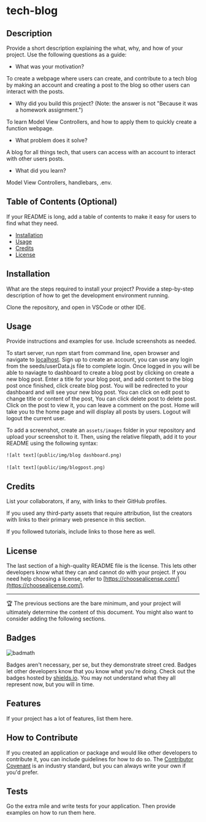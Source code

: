 # tech-blog

## Description

Provide a short description explaining the what, why, and how of your project. Use the following questions as a guide:

- What was your motivation?

To create a webpage where users can create, and contribute to a tech blog by making an account and creating a post to the blog so other users can interact with the posts.
  
- Why did you build this project? (Note: the answer is not "Because it was a homework assignment.")

To learn Model View Controllers, and how to apply them to quickly create a function webpage.

- What problem does it solve?

A blog for all things tech, that users can access with an account to interact with other users posts.

- What did you learn?

Model View Controllers, handlebars, .env.

## Table of Contents (Optional)

If your README is long, add a table of contents to make it easy for users to find what they need.

- [Installation](#installation)
- [Usage](#usage)
- [Credits](#credits)
- [License](#license)

## Installation

What are the steps required to install your project? Provide a step-by-step description of how to get the development environment running.

Clone the repository, and open in VSCode or other IDE.

## Usage

Provide instructions and examples for use. Include screenshots as needed.

To start server, run npm start from command line, open browser and navigate to [localhost](http://localhost:3001/). Sign up to create an account, you can use any login from the seeds/userData.js file to complete login. Once logged in you will be able to naviagte to dashboard to create a blog post by clicking on create a new blog post. Enter a title for your blog post, and add content to the blog post once finished, click create blog post. You will be redirected to your dashboard and will see your new blog post. 
You can click on edit post to change title or content of the post, You can click delete post to delete post. Click on the post to view it, you can leave a comment on the post. Home will take you to the home page and will display all posts by users. Logout will logout the current user.

To add a screenshot, create an `assets/images` folder in your repository and upload your screenshot to it. Then, using the relative filepath, add it to your README using the following syntax:

    
    ![alt text](public/img/blog dashboard.png)

    ![alt text](public/img/blogpost.png)
    

## Credits

List your collaborators, if any, with links to their GitHub profiles.

If you used any third-party assets that require attribution, list the creators with links to their primary web presence in this section.

If you followed tutorials, include links to those here as well.

## License

The last section of a high-quality README file is the license. This lets other developers know what they can and cannot do with your project. If you need help choosing a license, refer to [https://choosealicense.com/](https://choosealicense.com/).

---

🏆 The previous sections are the bare minimum, and your project will ultimately determine the content of this document. You might also want to consider adding the following sections.

## Badges

![badmath](https://img.shields.io/github/languages/top/lernantino/badmath)

Badges aren't necessary, per se, but they demonstrate street cred. Badges let other developers know that you know what you're doing. Check out the badges hosted by [shields.io](https://shields.io/). You may not understand what they all represent now, but you will in time.

## Features

If your project has a lot of features, list them here.

## How to Contribute

If you created an application or package and would like other developers to contribute it, you can include guidelines for how to do so. The [Contributor Covenant](https://www.contributor-covenant.org/) is an industry standard, but you can always write your own if you'd prefer.

## Tests

Go the extra mile and write tests for your application. Then provide examples on how to run them here.
